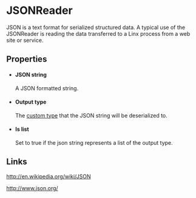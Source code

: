JSONReader
==========

JSON is a text format for serialized structured data. A typical use of the JSONReader is reading the data transferred to a Linx process from a web site or service.

Properties
----------

-  #### JSON string

    A JSON formatted string.

-  #### Output type

    The [custom type](~/Support/BuiltIn/Types/CustomType/) that the JSON string will be
    deserialized to.

-  #### Is list

    Set to true if the json string represents a list of the output type.

Links
-----

<http://en.wikipedia.org/wiki/JSON>

<http://www.json.org/>
